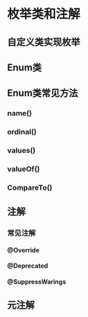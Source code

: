# 枚举类和注解

## 自定义类实现枚举

## Enum类

## Enum类常见方法

### name()

### ordinal()

### values()

### valueOf()

### CompareTo()

## 注解

### 常见注解

#### @Override

#### @Deprecated

#### @SuppressWarings

## 元注解